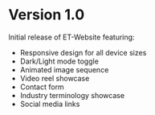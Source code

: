 # Version 1.0

Initial release of ET-Website featuring:

- Responsive design for all device sizes
- Dark/Light mode toggle
- Animated image sequence
- Video reel showcase
- Contact form
- Industry terminology showcase
- Social media links
